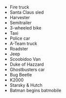 - Fire truck
- Santa Claus sled
- Harvester
- Semitrailer
- 3-wheeled bike
- Taxi
- Police car
- A-Team truck
- Roadster
- Jeep
- Scoobidoo Van
- Duke of Hazzard
- Ghostbusters car
- Bug Beetle
- K2000
- Starsky & Hutch
- Batman begins batmobile

